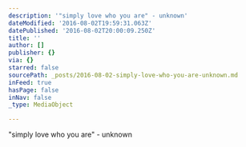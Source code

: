 ```yaml
---
description: '"simply love who you are" - unknown'
dateModified: '2016-08-02T19:59:31.063Z'
datePublished: '2016-08-02T20:00:09.250Z'
title: ''
author: []
publisher: {}
via: {}
starred: false
sourcePath: _posts/2016-08-02-simply-love-who-you-are-unknown.md
inFeed: true
hasPage: false
inNav: false
_type: MediaObject

---
```

"simply love who you are" - unknown